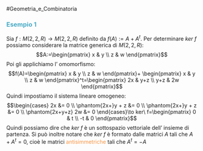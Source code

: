 #Geometria_e_Combinatoria 
### <font color="#4bacc6">Esempio 1</font>

Sia $f:M(2,2,R)\to M(2,2,R)$ definito da $f(A):=A+A^t$.
Per determinare $ker\ f$ possiamo considerare la matrice generica di $M(2,2,R)$:
$$A:=\begin{pmatrix}
x & y \\
z & w
\end{pmatrix}$$
Poi gli applichiamo l’ omomorfismo:
$$f(A)=\begin{pmatrix}
x & y \\
z & w
\end{pmatrix}+
\begin{pmatrix}
x & y \\
z & w
\end{pmatrix}^t=\begin{pmatrix}
2x & y+z \\
y+z & 2w
\end{pmatrix}$$
Quindi impostiamo il sistema lineare omogeneo:
$$\begin{cases}
2x &= 0 \\
\phantom{2x+}y + z &= 0 \\
\phantom{2x+}y + z &= 0 \\
\phantom{2x+y+z} 2w &= 0
\end{cases}\to ker\ f=\begin{pmatrix}
0 & t \\
-t & 0
\end{pmatrix}$$
Quindi possiamo dire che $ker \ f$ è un sottospazio vettoriale dell’ insieme di partenza.
Si può inoltre notare che $ker\ f$ è formato dalle matrici $A$ tali che $A+A^t=0$, cioè le matrici <font color="#f79646">antisimmetriche</font> tali che $A^t=-A$